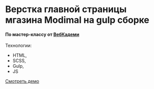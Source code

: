 # Верстка главной страницы мгазина Modimal на gulp сборке
#### По мастер-классу от [ВебКадеми](https://www.youtube.com/@WebCademy)

Технологии:
- HTML,
- SCSS,
- Gulp,
- JS

[Смотреть демо](https://user.github.io/repo/)
